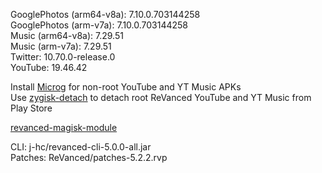 GooglePhotos (arm64-v8a): 7.10.0.703144258  
GooglePhotos (arm-v7a): 7.10.0.703144258  
Music (arm64-v8a): 7.29.51  
Music (arm-v7a): 7.29.51  
Twitter: 10.70.0-release.0  
YouTube: 19.46.42  

Install [Microg](https://github.com/ReVanced/GmsCore/releases) for non-root YouTube and YT Music APKs  
Use [zygisk-detach](https://github.com/j-hc/zygisk-detach) to detach root ReVanced YouTube and YT Music from Play Store  

[revanced-magisk-module](https://github.com/Vucko130/revanced-magisk-module)
  
CLI: j-hc/revanced-cli-5.0.0-all.jar  
Patches: ReVanced/patches-5.2.2.rvp    
